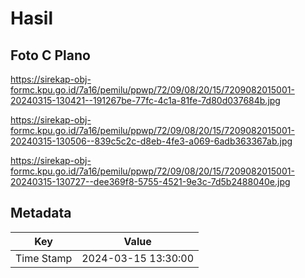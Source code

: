 # Hasil

## Foto C Plano

https://sirekap-obj-formc.kpu.go.id/7a16/pemilu/ppwp/72/09/08/20/15/7209082015001-20240315-130421--191267be-77fc-4c1a-81fe-7d80d037684b.jpg

https://sirekap-obj-formc.kpu.go.id/7a16/pemilu/ppwp/72/09/08/20/15/7209082015001-20240315-130506--839c5c2c-d8eb-4fe3-a069-6adb363367ab.jpg

https://sirekap-obj-formc.kpu.go.id/7a16/pemilu/ppwp/72/09/08/20/15/7209082015001-20240315-130727--dee369f8-5755-4521-9e3c-7d5b2488040e.jpg


## Metadata

| Key        | Value               |
| ---------- | ------------------- |
| Time Stamp | 2024-03-15 13:30:00 |



